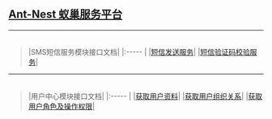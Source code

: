 ##  [Ant-Nest 蚁巢服务平台](admin/main)

---------

###### 
> |SMS短信服务模块接口文档|
|:-----  |
|[短信发送服务](sms/doc#1)|
|[短信验证码校验服务](sms/doc#2)|

---------

###### 
> |用户中心模块接口文档|
|:-----  |
|[获取用户资料](#1)|
|[获取用户组织关系](#2)|
|[获取用户角色及操作权限](#2)|
